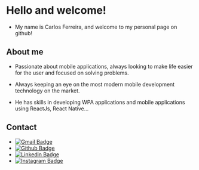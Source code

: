# Hello and welcome!
* My name is Carlos Ferreira, and welcome to my personal page on github!

## About me
* Passionate about mobile applications, always looking to make life easier for the user and focused on solving problems.

* Always keeping an eye on the most modern mobile development technology on the market.

* He has skills in developing WPA applications and mobile applications using ReactJs, React Native...

## Contact

* [
![Gmail Badge](https://camo.githubusercontent.com/571384769c09e0c66b45e39b5be70f68f552db3e2b2311bc2064f0d4a9f5983b/68747470733a2f2f696d672e736869656c64732e696f2f62616467652f476d61696c2d4431343833363f7374796c653d666f722d7468652d6261646765266c6f676f3d676d61696c266c6f676f436f6c6f723d7768697465)
](mailto:carlossts826@gmail.com)
* [![Github Badge](https://img.shields.io/badge/GitHub-100000?style=for-the-badge&logo=github&logoColor=white)](https://github.com/CarlosSTS)
* [![Linkedin Badge](https://img.shields.io/badge/LinkedIn-0077B5?style=for-the-badge&logo=linkedin&logoColor=white)](https://www.linkedin.com/in/carlos-ferreira-4b2ba219a/)
* [
![Instagram Badge](https://img.shields.io/badge/Instagram-E4405F?style=for-the-badge&logo=instagram&logoColor=white)
](https://www.instagram.com/carlos_ferreira826/)
